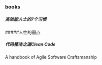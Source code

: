 ### books

##### 高效能人士的7个习惯

#####人性的弱点

##### 代码整洁之道Clean Code
A handbook of Agile Software Craftsmanship

